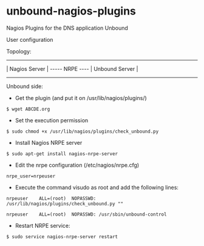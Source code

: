 # unbound-nagios-plugins
Nagios Plugins for the DNS application Unbound

User configuration

Topology:

 ________________					          ________________
| Nagios Server  | ----- NRPE ---- | Unbound Server |
 ________________					          ________________
 
 Unbound side:

- Get the plugin (and put it on /usr/lib/nagios/plugins/)

`$ wget ABCDE.org`


- Set the execution permission


`$ sudo chmod +x /usr/lib/nagios/plugins/check_unbound.py`

- Install Nagios NRPE server

`$ sudo apt-get install nagios-nrpe-server`


- Edit the nrpe configuration (/etc/nagios/nrpe.cfg)

`nrpe_user=nrpeuser`


- Execute the command visudo as root and add the following lines:

`nrpeuser    ALL=(root)  NOPASSWD: /usr/lib/nagios/plugins/check_unbound.py ""`

`nrpeuser    ALL=(root)  NOPASSWD: /usr/sbin/unbound-control`


- Restart NRPE service:

`$ sudo service nagios-nrpe-server restart`
